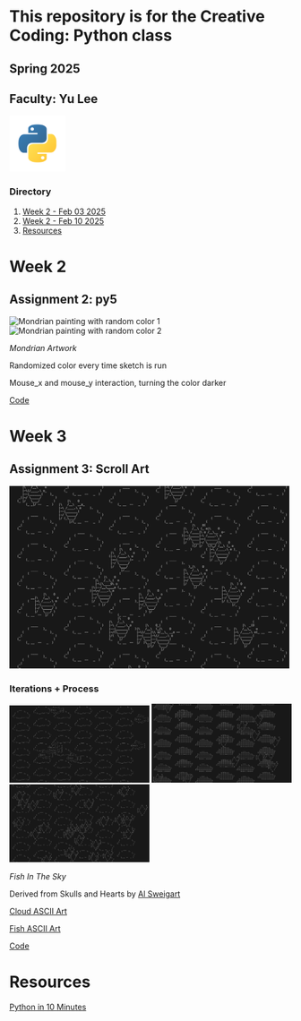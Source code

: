 # This repository is for the Creative Coding: Python class
## Spring 2025
## Faculty: Yu Lee

<img src="image-1.png" height="100px"/>


### Directory
1. [Week 2 - Feb 03 2025](#Week-2)
2. [Week 2 - Feb 10 2025](#Week-3)
3. [Resources](#Resources)


# Week 2

## Assignment 2: py5
<img width="397" alt="Mondrian painting with random color 1" src="https://github.com/user-attachments/assets/a4831dcc-42a8-4f30-98b6-6321c15a7890" />
<img width="397" alt="Mondrian painting with random color 2" src="https://github.com/user-attachments/assets/e036de7a-d465-4b5b-b828-bc44aae22e74" />



*Mondrian Artwork*

Randomized color every time sketch is run

Mouse_x and mouse_y interaction, turning the color darker


[Code](https://github.com/carbudar/Creative_Coding_Python/commit/7c8736ea7c2ac99eb5b984ce12ab290f4da1c391)

# Week 3

## Assignment 3: Scroll Art
<img width="500" alt="Scroll Art Cloud and Fish Iteration 4" src="https://github.com/carbudar/Creative_Coding_Python/blob/main/Scroll%20Art%20It4.png" />

### Iterations + Process
<img width="250" alt="Scroll Art Cloud and Fish Iteration 1" src="https://github.com/carbudar/Creative_Coding_Python/blob/main/Scroll%20Art%20It1.png" />
<img width="250" alt="[Scroll Art Cloud and Fish Iteration 2" src="https://github.com/carbudar/Creative_Coding_Python/blob/main/Scroll%20Art%20It2.png" />
<img width="250" alt="Scroll Art Cloud and Fish Iteration 3" src="https://github.com/carbudar/Creative_Coding_Python/blob/main/Scroll%20Art%20It3.png" />



*Fish In The Sky*

Derived from Skulls and Hearts by 
[Al Sweigart](https://github.com/carbudar/Creative_Coding_Python/commit/e44a440fe3ba2c8e9789e3ec608e19b5186bc8ff)


[Cloud ASCII Art](https://www.asciiart.eu/nature/clouds)

[Fish ASCII Art](https://www.asciiart.eu/animals/fish)


[Code](https://github.com/carbudar/Creative_Coding_Python/commit/7c8736ea7c2ac99eb5b984ce12ab290f4da1c391)






# Resources
[Python in 10 Minutes](https://www.stavros.io/tutorials/python/)


